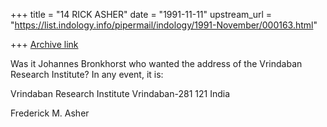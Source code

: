 +++
title = "14 RICK ASHER"
date = "1991-11-11"
upstream_url = "https://list.indology.info/pipermail/indology/1991-November/000163.html"

+++
[Archive link](https://list.indology.info/pipermail/indology/1991-November/000163.html)


Was it Johannes Bronkhorst who wanted the address of the
Vrindaban Research Institute?  In any event, it is:

Vrindaban Research Institute
Vrindaban-281 121
India

Frederick M. Asher




